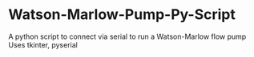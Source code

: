 # Watson-Marlow-Pump-Py-Script
A python script to connect via serial to run a Watson-Marlow flow pump
Uses tkinter, pyserial


